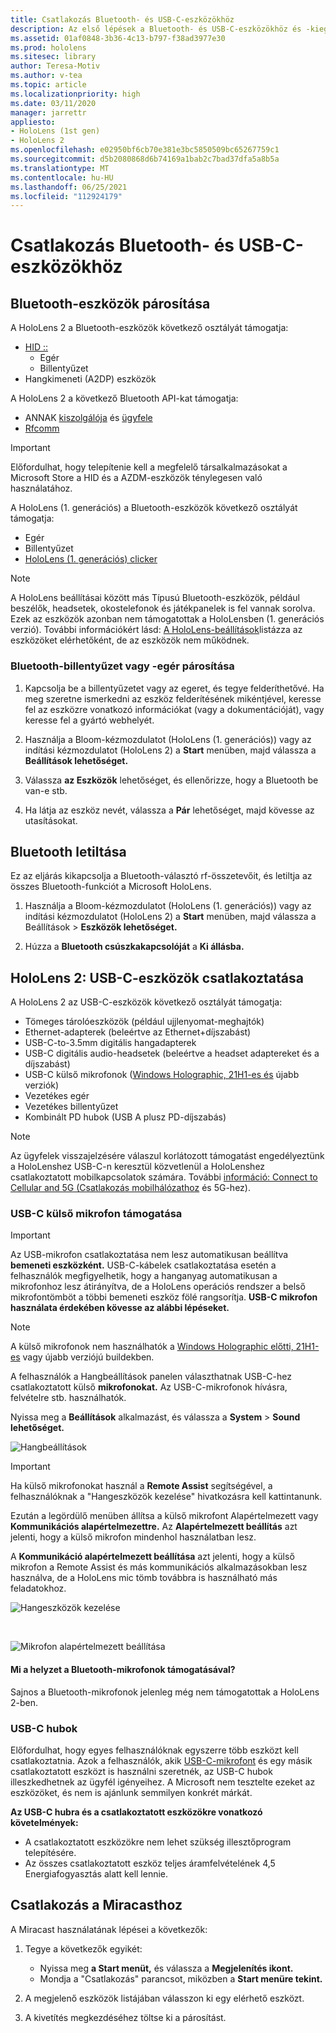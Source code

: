 ```yaml
---
title: Csatlakozás Bluetooth- és USB-C-eszközökhöz
description: Az első lépések a Bluetooth- és USB-C-eszközökhöz és -kiegészítőkhez való kapcsolódáshoz a HoloLens vegyes valóságú eszközeiről.
ms.assetid: 01af0848-3b36-4c13-b797-f38ad3977e30
ms.prod: hololens
ms.sitesec: library
author: Teresa-Motiv
ms.author: v-tea
ms.topic: article
ms.localizationpriority: high
ms.date: 03/11/2020
manager: jarrettr
appliesto:
- HoloLens (1st gen)
- HoloLens 2
ms.openlocfilehash: e02950bf6cb70e381e3bc5850509bc65267759c1
ms.sourcegitcommit: d5b2080868d6b74169a1bab2c7bad37dfa5a8b5a
ms.translationtype: MT
ms.contentlocale: hu-HU
ms.lasthandoff: 06/25/2021
ms.locfileid: "112924179"
---
```

# <a name="connect-to-bluetooth-and-usb-c-devices"></a>Csatlakozás Bluetooth- és USB-C-eszközökhöz

## <a name="pair-bluetooth-devices"></a>Bluetooth-eszközök párosítása

A HoloLens 2 a Bluetooth-eszközök következő osztályát támogatja:

- [HID ::](https://docs.microsoft.com/windows-hardware/drivers/hid/)
    - Egér
    - Billentyűzet
- Hangkimeneti (A2DP) eszközök

A HoloLens 2 a következő Bluetooth API-kat támogatja:
- ANNAK [kiszolgálója](https://docs.microsoft.com/windows/uwp/devices-sensors/gatt-server) és [ügyfele](https://docs.microsoft.com/windows/uwp/devices-sensors/gatt-client)
- [Rfcomm](https://docs.microsoft.com/windows/uwp/devices-sensors/send-or-receive-files-with-rfcomm)
>[!IMPORTANT]
> Előfordulhat, hogy telepítenie kell a megfelelő társalkalmazásokat a Microsoft Store a HID és a AZDM-eszközök ténylegesen való használatához.

A HoloLens (1. generációs) a Bluetooth-eszközök következő osztályát támogatja:

- Egér
- Billentyűzet
- [HoloLens (1. generációs) clicker](https://docs.microsoft.com/hololens/hololens1-clicker)

> [!NOTE]
> A HoloLens beállításai között más Típusú Bluetooth-eszközök, például beszélők, headsetek, okostelefonok és játékpanelek is fel vannak sorolva. Ezek az eszközök azonban nem támogatottak a HoloLensben (1. generációs verzió). További információkért lásd: [A HoloLens-beállítások](hololens-troubleshooting.md#devices-listed-as-available-in-settings-dont-work)listázza az eszközöket elérhetőként, de az eszközök nem működnek.

### <a name="pair-a-bluetooth-keyboard-or-mouse"></a>Bluetooth-billentyűzet vagy -egér párosítása

1. Kapcsolja be a billentyűzetet vagy az egeret, és tegye felderíthetővé. Ha meg szeretne ismerkedni az eszköz felderítésének mikéntjével, keresse fel az eszközre vonatkozó információkat (vagy a dokumentációját), vagy keresse fel a gyártó webhelyét.

1. Használja a Bloom-kézmozdulatot (HoloLens (1. generációs)) vagy az indítási kézmozdulatot (HoloLens 2) a **Start** menüben, majd válassza a **Beállítások lehetőséget.**

1. Válassza **az Eszközök** lehetőséget, és ellenőrizze, hogy a Bluetooth be van-e stb.  

1. Ha látja az eszköz nevét, válassza a **Pár** lehetőséget, majd kövesse az utasításokat.

## <a name="disable-bluetooth"></a>Bluetooth letiltása

Ez az eljárás kikapcsolja a Bluetooth-választó rf-összetevőit, és letiltja az összes Bluetooth-funkciót a Microsoft HoloLens.

1. Használja a Bloom-kézmozdulatot (HoloLens (1. generációs)) vagy az indítási kézmozdulatot (HoloLens 2) a **Start** menüben, majd válassza a Beállítások  >  **Eszközök lehetőséget.**

1. Húzza a **Bluetooth csúszkakapcsolóját** a **Ki állásba.**

## <a name="hololens-2-connect-usb-c-devices"></a>HoloLens 2: USB-C-eszközök csatlakoztatása

A HoloLens 2 az USB-C-eszközök következő osztályát támogatja:

- Tömeges tárolóeszközök (például ujjlenyomat-meghajtók)
- Ethernet-adapterek (beleértve az Ethernet+díjszabást)
- USB-C-to-3.5mm digitális hangadapterek
- USB-C digitális audio-headsetek (beleértve a headset adaptereket és a díjszabást)
- USB-C külső mikrofonok ([Windows Holographic, 21H1-es és](hololens-release-notes.md#windows-holographic-version-21h1) újabb verziók)
- Vezetékes egér
- Vezetékes billentyűzet
- Kombinált PD hubok (USB A plusz PD-díjszabás)


> [!NOTE]
> Az ügyfelek visszajelzésére válaszul korlátozott támogatást engedélyeztünk a HoloLenshez USB-C-n keresztül közvetlenül a HoloLenshez csatlakoztatott mobilkapcsolatok számára. További [információ: Connect to Cellular and 5G (Csatlakozás mobilhálózathoz](hololens-cellular.md) és 5G-hez).

### <a name="usb-c-external-microphone-support"></a>USB-C külső mikrofon támogatása

> [!IMPORTANT]
> Az USB-mikrofon csatlakoztatása nem lesz automatikusan beállítva **bemeneti eszközként.** USB-C-kábelek csatlakoztatása esetén a felhasználók megfigyelhetik, hogy a hanganyag automatikusan a mikrofonhoz lesz átirányítva, de a HoloLens operációs rendszer a belső mikrofontömböt a többi bemeneti eszköz fölé rangsorítja. **USB-C mikrofon használata érdekében kövesse az alábbi lépéseket.**

> [!NOTE]
> A külső mikrofonok nem használhatók a [Windows Holographic előtti, 21H1-es](hololens-release-notes.md#windows-holographic-version-21h1) vagy újabb verziójú buildekben. 

A felhasználók a Hangbeállítások panelen választhatnak USB-C-hez csatlakoztatott külső **mikrofonokat.** Az USB-C-mikrofonok hívásra, felvételre stb. használhatók.

Nyissa meg a **Beállítások** alkalmazást, és válassza a **System**  >  **Sound lehetőséget.**

![Hangbeállítások](images/usbc-mic-1.jpg)

> [!IMPORTANT]
> Ha külső mikrofonokat használ a **Remote Assist** segítségével, a felhasználóknak a "Hangeszközök kezelése" hivatkozásra kell kattintanunk.
>
> Ezután a legördülő menüben állítsa a  külső mikrofont Alapértelmezett vagy **Kommunikációs alapértelmezettre.** Az **Alapértelmezett beállítás** azt jelenti, hogy a külső mikrofon mindenhol használatban lesz.
>
> A **Kommunikáció alapértelmezett beállítása** azt jelenti, hogy a külső mikrofon a Remote Assist és más kommunikációs alkalmazásokban lesz használva, de a HoloLens mic tömb továbbra is használható más feladatokhoz.

![Hangeszközök kezelése](images/usbc-mic-2.png)

<br>

![Mikrofon alapértelmezett beállítása](images/usbc-mic-3.jpg)

#### <a name="what-about-bluetooth-microphone-support"></a>Mi a helyzet a Bluetooth-mikrofonok támogatásával?

Sajnos a Bluetooth-mikrofonok jelenleg még nem támogatottak a HoloLens 2-ben.

### <a name="usb-c-hubs"></a>USB-C hubok

Előfordulhat, hogy egyes felhasználóknak egyszerre több eszközt kell csatlakoztatnia. Azok a felhasználók, akik [USB-C-mikrofont](#usb-c-external-microphone-support) és egy másik csatlakoztatott eszközt is használni szeretnék, az USB-C hubok illeszkedhetnek az ügyfél igényeihez. A Microsoft nem tesztelte ezeket az eszközöket, és nem is ajánlunk semmilyen konkrét márkát.

**Az USB-C hubra és a csatlakoztatott eszközökre vonatkozó követelmények:**

- A csatlakoztatott eszközökre nem lehet szükség illesztőprogram telepítésére.
- Az összes csatlakoztatott eszköz teljes áramfelvételének 4,5 Energiafogyasztás alatt kell lennie.

## <a name="connect-to-miracast"></a>Csatlakozás a Miracasthoz

A Miracast használatának lépései a következők:

1. Tegye a következők egyikét:  

   - Nyissa meg **a Start menüt,** és válassza a **Megjelenítés ikont.**
   - Mondja a "Csatlakozás" parancsot, miközben a **Start menüre tekint.**  

1. A megjelenő eszközök listájában válasszon ki egy elérhető eszközt.

1. A kivetítés megkezdéséhez töltse ki a párosítást.
